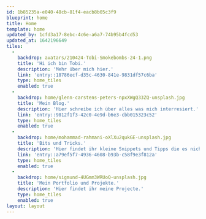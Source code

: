 ```yaml
---
id: 1b85235a-e040-48cb-81f4-eacb8b05c3f9
blueprint: home
title: Home
template: home
updated_by: 1cfd3a17-8ebc-4c6e-a6a7-74b95b4fcd53
updated_at: 1642196649
tiles:
  -
    backdrop: avatars/210424-Tobi-Smokebombs-24-1.png
    title: 'Hi ich bin Tobi.'
    description: 'Mehr über mich hier.'
    link: 'entry::18786ecf-d35c-4630-841e-9831df57c6ba'
    type: home_tiles
    enabled: true
  -
    backdrop: home/glenn-carstens-peters-npxXWgQ33ZQ-unsplash.jpg
    title: 'Mein Blog.'
    description: 'Hier schreibe ich über alles was mich interresiert.'
    link: 'entry::9812f1f3-42c0-4e9d-b6e3-cbb015323c52'
    type: home_tiles
    enabled: true
  -
    backdrop: home/mohammad-rahmani-oXlXu2qukGE-unsplash.jpg
    title: 'Bits und Tricks.'
    description: 'Hier findet ihr kleine Snippets und Tipps die es nicht zu einem ganzen Blog post geschaft haben.'
    link: 'entry::a79ef5f7-4936-4608-b93b-c58f9e3f812a'
    type: home_tiles
    enabled: true
  -
    backdrop: home/sigmund-4UGmm3WRUoQ-unsplash.jpg
    title: 'Mein Portfolio und Projekte.'
    description: 'Hier findet ihr meine Projecte.'
    type: home_tiles
    enabled: true
layout: layout
---
```

